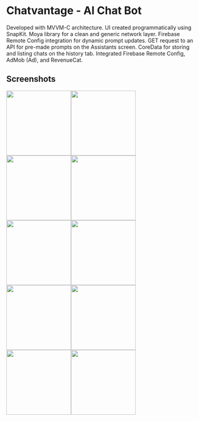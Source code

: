 # Chatvantage - AI Chat Bot
Developed with MVVM-C architecture. UI created programmatically using SnapKit. Moya library for a clean and generic network layer. Firebase Remote Config integration for dynamic prompt updates. GET request to an API for pre-made prompts on the Assistants screen. CoreData for storing and listing chats on the history tab. Integrated Firebase Remote Config, AdMob (Ad), and RevenueCat.

## Screenshots
<img width="170" src="https://github.com/ekremalkn/AI-Chat-Assistant/assets/104379770/d837ede6-84ca-4812-857c-15c2076bb95f"><img width="170" src="https://github.com/ekremalkn/AI-Chat-Assistant/assets/104379770/a400dd55-1aa7-4105-9277-6463d8ce4ab7"><img width="170" src="https://github.com/ekremalkn/AI-Chat-Assistant/assets/104379770/a2fefa6e-0939-49e6-8087-ffabd36e2e0b"><img width="170" src="https://github.com/ekremalkn/AI-Chat-Assistant/assets/104379770/68e276a3-834f-4bd1-8f75-5f4abc1a197f"><img width="170" src="https://github.com/ekremalkn/AI-Chat-Assistant/assets/104379770/c121dd41-1339-4743-a94a-a9e6d286248f"><img width="170" src="https://github.com/ekremalkn/AI-Chat-Assistant/assets/104379770/7db979d6-0bd3-408a-9a5c-af16a6bc4151"><img width="170" src="https://github.com/ekremalkn/AI-Chat-Assistant/assets/104379770/c5209e5f-20b2-4ca8-b567-66cdd7b0917b"><img width="170" src="https://github.com/ekremalkn/AI-Chat-Assistant/assets/104379770/f56fbd0f-3475-4aec-a942-c92bec24523f"><img width="170" src="https://github.com/ekremalkn/AI-Chat-Assistant/assets/104379770/8dbf8202-d5dd-43bc-8151-9e8c8cf35170"><img width="170" src="https://github.com/ekremalkn/AI-Chat-Assistant/assets/104379770/41ae2a54-d559-4a38-bb91-bdd67b7a9365">
